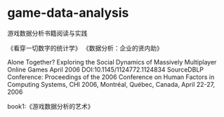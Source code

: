 # game-data-analysis
游戏数据分析书籍阅读与实践

《看穿一切数字的统计学》
《数据分析：企业的贤内助》

Alone Together? Exploring the Social Dynamics of Massively Multiplayer Online Games
April 2006
DOI:10.1145/1124772.1124834
SourceDBLP
Conference: Proceedings of the 2006 Conference on Human Factors in Computing Systems, CHI 2006, Montréal, Québec, Canada, April 22-27, 2006

book1:《游戏数据分析的艺术》

